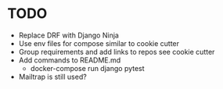 # TODO

- Replace DRF with Django Ninja
- Use env files for compose similar to cookie cutter
- Group requirements and add links to repos see cookie cutter
- Add commands to README.md
  - docker-compose run django pytest
- Mailtrap is still used?
